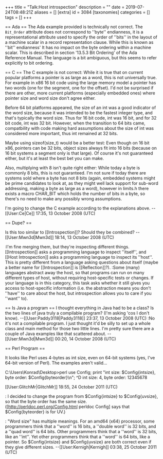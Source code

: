 +++
title = "Talk:Host introspection"
description = ""
date = 2019-07-24T08:48:21Z
aliases = []
[extra]
id = 3084
[taxonomies]
categories = []
tags = []
+++

== Ada ==
The Ada example provided is technically not correct. The `Bit_Order` attribute does not correspond to ''byte'' endianness, it is a representational attribute used to specify the order of ''bits'' in the layout of a machine scalar in a record representation clause. While this is known as ''bit'' endianness' It has no impact on the byte ordering within a machine scalar. This is described in section '13.5.3 Bit Ordering' of the Ada Reference Manual. The language is a bit ambiguous, but this seems to refer explicitly to bit ordering.

== C ==
The C example is not correct: While it is true that on current popular platforms a pointer is as large as a word, this is not universally true. For example in x86 16 bit code using the large memory model a pointer has two words (one for the segment, one for the offset). I'd not be surprised if there are other, more current platforms (especially embedded ones) where pointer size and word size don't agree either.

Before 64 bit platforms appeared, the size of an int was a good indicator of the word size, because it was intended to be the fastest integer type, and that's typically the word size. Thus for 16 bit code, int was 16 bit, and for 32 bit code, int was 32 bit. However, when the transition to 64 bits came, compatbility with code making hard assumptions about the size of int was considered more important, thus int remained at 32 bits.

Maybe using sizeof(size_t) would be a better test: Even though on 16 bit x86, pointers can be 32 bits, object sizes always fit into 16 bits (because on 16 bit systems a segment only is that large). Of course it's not guaranteed either, but it's at least the best bet you can make.

Also, multiplying with 8 isn't quite right either: While today a byte is commonly 8 bits, this is not guaranteed. I'm not sure if today there are systems sold where a byte has not 8 bits (again, embedded systems might be prime candidates to look at, as they might well lack support for sub-word addressing, making a byte as large as a word), however in limits.h there exists a macro CHAR_BIT which holds the number of bits in a byte, so there's no need to make any possibly wrong assumptions.

I'm going to change the C example according to the explanations above. --[[User:Ce|Ce]] 17:35, 13 October 2008 (UTC)

== Dupe? ==

Is this too similar to [[Introspection]]? Should they be combined? --[[User:Mwn3d|Mwn3d]] 18:14, 13 October 2008 (UTC)

:I'm fine merging them, but they're inspecting different things.  [[Introspection]] asks a programming language to inspect ''itself'', and [[Host Introspection]] asks a programming language to inspect its ''host''.  This is pretty different from a language asking questions about itself (maybe a better name for [[Introspection]] is [[Reflection]]?).
:Some (many) languages abstract away the host, so that programs can run on many different types of host, without requiring host-specific tests or changes.  If your language is in this category, this task asks whether it still gives you access to host-specific information (i.e. the abstraction means you don't ''have'' to care about the host, but introspection allows you to care if you ''want'' to).

== Is Java a program ==
I thought everything in Java had to be a class? Is the two lines of java truly a compilable program? (I'm asking 'cos I don't know). --[[User:Paddy3118|Paddy3118]] 23:37, 13 October 2008 (UTC)
:No it's not a compilable program. I just thought it'd be silly to set up a whole class and main method for those two little lines. I'm pretty sure there are a couple of Java examples like that scattered about. --[[User:Mwn3d|Mwn3d]] 00:20, 14 October 2008 (UTC)

== Perl Program ==

It looks like Perl uses 4-bytes as int size, even on 64-bit systems (yes, I've 64-bit version of Perl). The examples aren't valid...

 C:\Users\Konrad\Desktop>perl
 use Config;
 print "int size: $Config{intsize}, byte order: $Config{byteorder}\n";
 ^D
 int size: 4, byte order: 12345678

[[User:GlitchMr|GlitchMr]] 18:55, 24 October 2011 (UTC)

: I decided to change the program from $Config{intsize} to $Config{uvsize}, so that the byte order has the same size. ([http://perldoc.perl.org/Config.html perldoc Config] says that $Config{byteorder} is for UV.)

: "Word size" has multiple meanings. For an amd64 (x64) processor, some programmers think that a ''word'' is 16 bits, a ''double word'' is 32 bits, and a ''quad word'' is 64 bits. Other programmers think that a ''word'' is 32 bits, like an ''int''. Yet other programmers think that a ''word'' is 64 bits, like a pointer. So $Config{intsize} and $Config{uvsize} are both correct even if they give different sizes. --[[User:Kernigh|Kernigh]] 03:38, 25 October 2011 (UTC)
